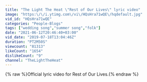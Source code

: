 ```yaml
---
title: "The Light The Heat \"Rest of Our Lives\" lyric video"
image: "https:\/\/i.ytimg.com\/vi\/HQsHra71wQE\/hqdefault.jpg"
vid_id: "HQsHra71wQE"
categories: "People-Blogs"
tags: ["wedding song","summer song","folk"]
date: "2021-06-12T20:46:40+03:00"
vid_date: "2019-07-18T13:04:46Z"
duration: "PT2M50S"
viewcount: "81313"
likeCount: "1654"
dislikeCount: "9"
channel: "TheLightTheHeat"
---
```

{% raw %}Official lyric video for Rest of Our Lives.{% endraw %}
